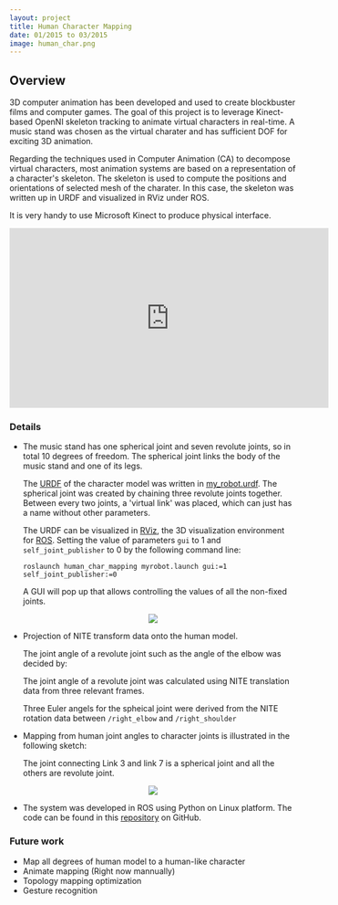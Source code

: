 ```yaml
---
layout: project
title: Human Character Mapping
date: 01/2015 to 03/2015
image: human_char.png
---
```


## Overview

3D computer animation has been developed and used to create blockbuster films and computer games. The goal of this project is to leverage Kinect-based OpenNI skeleton tracking to animate virtual characters in real-time. A music stand was chosen as the virtual charater and has sufficient DOF for exciting 3D animation.   

Regarding the techniques used in Computer Animation (CA) to decompose virtual characters, most animation systems are based on a representation of a character's skeleton. The skeleton is used to compute the positions and orientations of selected mesh of the charater. In this case, the skeleton was written up in URDF and visualized in RViz under ROS. 

It is very handy to use Microsoft Kinect to produce physical interface. 

<p align="center">

<iframe width="560" height="315" src="https://www.youtube.com/embed/m98IJ71wfu0" frameborder="0" allowfullscreen></iframe>

</p>

### Details 

* The music stand has one spherical joint and seven revolute joints, so in total 10 degrees of freedom. The spherical joint links the body of the music stand and one of its legs.

  The [URDF](http://wiki.ros.org/urdf) of the character model was written in [my_robot.urdf](https://github.com/YunchuLiu/Human-Character-Mapping/blob/master/urdf/my_robot.urdf). The spherical joint was created by chaining three revolute joints together. Between every two joints, a 'virtual link' was placed, which can just has a name without other parameters.  
  
  The URDF can be visualized in [RViz](http://wiki.ros.org/rviz), the 3D visualization environment for [ROS](http://www.ros.org/about-ros). Setting the value of parameters `gui` to 1 and `self_joint_publisher` to 0 by the following command line:
  
  `roslaunch human_char_mapping myrobot.launch gui:=1 self_joint_publisher:=0`
  
  A GUI will pop up that allows controlling the values of all the non-fixed joints. 
  
<div style="text-align:center">

<img src ="/Portfolio//projects/urdf.png" />

</div>
  
* Projection of NITE transform data onto the human model.
  
  The joint angle of a revolute joint such as the angle of the elbow was decided by: 
  
  
  The joint angle of a revolute joint was calculated using NITE translation data from three relevant frames. 
  
  Three Euler angels for the spheical joint were derived from the NITE rotation data between `/right_elbow` and `/right_shoulder` 

* Mapping from human joint angles to character joints is illustrated in the following sketch:

  The joint connecting Link 3 and link 7 is a spherical joint and all the others are revolute joint. 
  
<div style="text-align:center">

<img src ="/Portfolio//projects/mapping.png" />

</div>

* The system was developed in ROS using Python on Linux platform. The code can be found in this [repository](https://github.com/YunchuLiu/Human-Character-Mapping)
 on GitHub. 
  
  
### Future work  

* Map all degrees of human model to a human-like character
* Animate mapping (Right now mannually) 
* Topology mapping optimization
* Gesture recognition 


